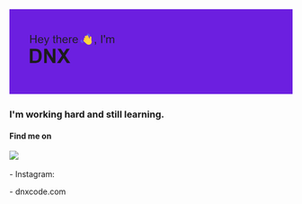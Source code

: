 <img src="/header.png" alt="Alt text" title="DNX">
<h3 aling="center">I'm working hard and still learning.</h3>

<h4 aling="center">Find me on</h4>
<p><img src="https://img.shields.io/twitter/url?logo=twitter&style=for-the-badge&url=https%3A%2F%2Ftwitter.com%2Fdnxssj"></p>
<p>- Instagram:</p>
<p>- dnxcode.com</p>

